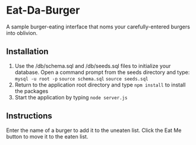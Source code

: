 # Eat-Da-Burger

A sample burger-eating interface that noms your carefully-entered burgers into oblivion.

## Installation
1. Use the /db/schema.sql and /db/seeds.sql files to initialize your database.  Open a command prompt from the seeds directory and type:
`mysql -u root -p`
`source schema.sql`
`source seeds.sql`
1. Return to the application root directory and type `npm install` to install the packages
1. Start the application by typing `node server.js`

## Instructions
Enter the name of a burger to add it to the uneaten list.  Click the Eat Me button to move it to the eaten list.